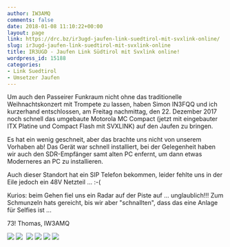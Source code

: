 ```yaml
---
author: IW3AMQ
comments: false
date: 2018-01-08 11:10:22+00:00
layout: page
link: https://drc.bz/ir3ugd-jaufen-link-suedtirol-mit-svxlink-online/
slug: ir3ugd-jaufen-link-suedtirol-mit-svxlink-online
title: IR3UGD - Jaufen Link Südtirol mit Svxlink online!
wordpress_id: 15188
categories:
- Link Suedtirol
- Umsetzer Jaufen
---
```


Um auch den Passeirer Funkraum nicht ohne das traditionelle Weihnachtskonzert mit Trompete zu lassen, haben Simon IN3FQQ und ich kurzerhand entschlossen, am Freitag nachmittag, den 22. Dezember 2017 noch schnell das umgebaute Motorola MC Compact (jetzt mit eingebauter ITX Platine und Compact Flash mit SVXLINK) auf den Jaufen zu bringen.

Es hat ein wenig geschneit, aber das brachte uns nicht von unserem Vorhaben ab! Das Gerät war schnell installiert, bei der Gelegenheit haben wir auch den SDR-Empfänger samt alten PC enfernt, um dann etwas Moderneres an PC zu installieren.

Auch dieser Standort hat ein SIP Telefon bekommen, leider fehlte uns in der Eile jedoch ein 48V Netzteil ... :-(

Kurios: beim Gehen fiel uns ein Radar auf der Piste auf ... unglaublich!!! Zum Schmunzeln hats gereicht, bis wir aber "schnallten", dass das eine Anlage für Selfies ist ...

73! Thomas, IW3AMQ

![](https://drc.bz/wp-content/uploads/2018/01/20171222_160339-e1515409562284-169x300.jpg) ![](https://drc.bz/wp-content/uploads/2018/01/20171222_160354-300x169.jpg)  ![](https://drc.bz/wp-content/uploads/2018/01/20171222_160205-e1515409573687-169x300.jpg) ![](https://drc.bz/wp-content/uploads/2018/01/20171222_155416-e1515409587941-169x300.jpg) ![](https://drc.bz/wp-content/uploads/2018/01/20171221_195839-300x169.jpg) ![](https://drc.bz/wp-content/uploads/2018/01/20171221_195824-300x169.jpg)
